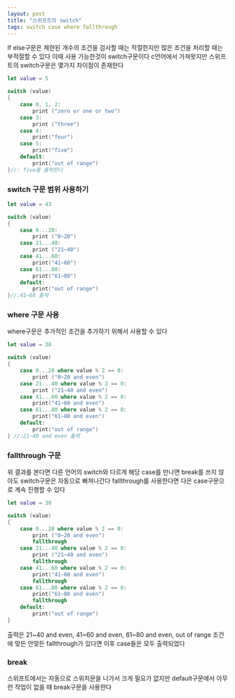 ```yaml
---
layout: post
title: "스위프트의 switch"
tags: switch case where fallthrough
---
```


If else구문은 제한된 개수의 조건을 검사할 때는 적절한지만 많은 조건을 처리할 때는 부적절할 수 있다 이때 사용 가능한것이 switch구문이다 c언어에서 가져왓지만 스위프트의 switch구문은 몇가지 차이점이 존재한다

``` swift
let value = 5

switch (value)
{
    case 0, 1, 2:
        print ("zero or one or two")
    case 3:
        print ("three")
    case 4:
        print("four")
    case 5:
        print("five")
    default:
        print("out of range")
}//: five를 출력한다
```

### switch 구문 범위 사용하기

``` swift
let value = 43

switch (value)
{
    case 0...20:
        print ("0~20")
    case 21...40:
        print ("21~40")
    case 41...60:
        print("41~60")
    case 61...80:
        print("61~80")
    default:
        print("out of range")
}//:41~60 출력
```

### where 구문 사용

where구문은 추가적인 조건을 추가하기 위해서 사용할 수 있다

``` swift
let value = 38

switch (value)
{
    case 0...20 where value % 2 == 0:
        print ("0~20 and even")
    case 21...40 where value % 2 == 0:
        print ("21~40 and even")
    case 41...60 where value % 2 == 0:
        print("41~60 and even")
    case 61...80 where value % 2 == 0:
        print("61~80 and even")
    default:
        print("out of range")
} //:21~40 and even 출력
```

### fallthrough 구문

위 결과를 본다면 다른 언어의 switch와 다르게 해당 case를 만나면 break를 쓰지 않아도 switch구문은 자동으로 빠져나간다 fallthrough를 사용한다면 다은 case구문으로 계속 진행할 수 있다

``` swift
let value = 38

switch (value)
{
    case 0...20 where value % 2 == 0:
        print ("0~20 and even")
        fallthrough
    case 21...40 where value % 2 == 0:
        print ("21~40 and even")
        fallthrough
    case 41...60 where value % 2 == 0:
        print("41~60 and even")
        fallthrough
    case 61...80 where value % 2 == 0:
        print("61~80 and even")
        fallthrough
    default:
        print("out of range")
}
```

출력은 21~40 and even, 41~60 and even, 61~80 and even, out of range 조건에 맞든 안맞든 fallthrough가 있다면 이후 case들은 모두 출력되었다

### break

스위프트에서는 자동으로 스위치문을 나가서 크게 필요가 없지만 default구문에서 아무런 작업이 없을 때 break구문을 사용한다
